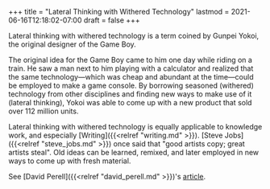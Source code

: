 +++
title = "Lateral Thinking with Withered Technology"
lastmod = 2021-06-16T12:18:02-07:00
draft = false
+++

Lateral thinking with withered technology is a term coined by Gunpei Yokoi, the original designer of the Game Boy.

The original idea for the Game Boy came to him one day while riding on a train. He saw a man next to him playing with a calculator and realized that the same technology—which was cheap and abundant at the time—could be employed to make a game console. By borrowing seasoned (withered) technology from other disciplines and finding new ways to make use of it (lateral thinking), Yokoi was able to come up with a new product that sold over 112 million units.

Lateral thinking with withered technology is equally applicable to knowledge work, and especially [Writing]({{<relref "writing.md" >}}). [Steve Jobs]({{<relref "steve_jobs.md" >}}) once said that "good artists copy; great artists steal". Old ideas can be learned, remixed, and later employed in new ways to come up with fresh material.

See [David Perell]({{<relref "david_perell.md" >}})'s [article](https://perell.com/note/lateral-thinking-with-withered-ideas/).